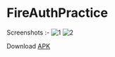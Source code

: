 # FireAuthPractice

Screenshots :-
![1](https://user-images.githubusercontent.com/62237653/100364052-9531f580-3023-11eb-8de6-811f7568252f.jpg)
![2](https://user-images.githubusercontent.com/62237653/100364084-a0852100-3023-11eb-910f-39b7c59c96a2.jpg)

Download [APK](https://github.com/MohitSinghFlutter/FireAuthPractice/releases/download/v1.1/app-debug.apk)
